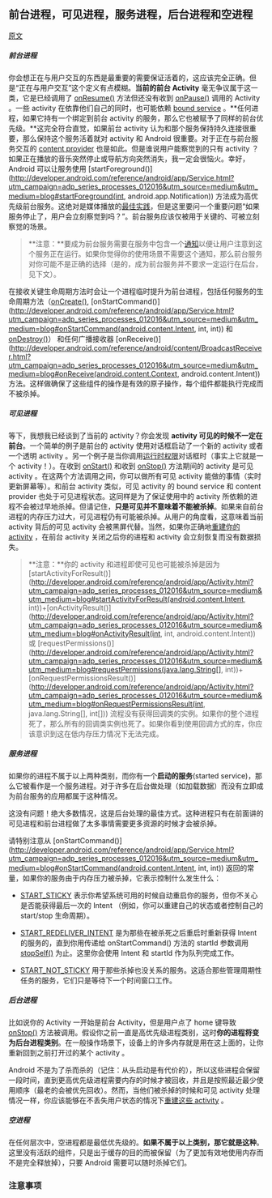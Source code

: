  ## 前台进程，可见进程，服务进程，后台进程和空进程 



[原文]( https://juejin.im/entry/56a887cb7db2a2005a491335 )

##### 前台进程

你会想正在与用户交互的东西是最重要的需要保证活着的，这应该完全正确。但是“正在与用户交互”这个定义有点模糊。**当前的前台 Activity** 毫无争议属于这一类，它是已经调用了 [onResume()](http://developer.android.com/reference/android/app/Activity.html?utm_campaign=adp_series_processes_012016&utm_source=medium&utm_medium=blog#onResume()) 方法但还没有收到 [onPause()](http://developer.android.com/reference/android/app/Activity.html?utm_campaign=adp_series_processes_012016&utm_source=medium&utm_medium=blog#onPause()) 调用的 Activity 。一些 activity 在依靠他们自己的同时，也可能依赖 [bound service](http://developer.android.com/guide/components/bound-services.html?utm_campaign=adp_series_processes_012016&utm_source=medium&utm_medium=blog) 。**任何进程，如果它持有一个绑定到前台 activity 的服务，那么它也被赋予了同样的前台优先级。**这完全符合直觉，如果前台 activity 认为和那个服务保持持久连接很重要，那么保持这个服务活着就对 activity 和 Android 很重要。对于正在与前台服务交互的 [content provider](http://developer.android.com/guide/topics/providers/content-providers.html?utm_campaign=adp_series_processes_012016&utm_source=medium&utm_medium=blog) 也是如此。但是谁说用户能察觉到的只有 activity ？如果正在播放的音乐突然停止或导航方向突然消失，我一定会很恼火。幸好，Android 可以让服务使用 [startForeground()](http://developer.android.com/reference/android/app/Service.html?utm_campaign=adp_series_processes_012016&utm_source=medium&utm_medium=blog#startForeground(int, android.app.Notification)) 方法成为高优先级前台服务。这绝对是媒体播放的[最佳实践](http://chinagdg.org/google-videos/?vid=XMTM3MzgwNzg4MA==&plid=26182231)，但是这里要问一个重要问题“如果服务停止了，用户会立刻察觉到吗？”。前台服务应该仅被用于关键的、可被立刻察觉的场景。

> **注意：**要成为前台服务需要在服务中包含一个[通知](http://developer.android.com/guide/topics/ui/notifiers/notifications.html?utm_campaign=adp_series_processes_012016&utm_source=medium&utm_medium=blog)以便让用户注意到这个服务正在运行。如果你觉得你的使用场景不需要这个通知，那么前台服务对你可能不是正确的选择（是的，成为前台服务并不要求一定运行在后台，见下文）。

在接收关键生命周期方法时会让一个进程临时提升为前台进程，包括任何服务的生命周期方法（[onCreate()](http://developer.android.com/reference/android/app/Service.html?utm_campaign=adp_series_processes_012016&utm_source=medium&utm_medium=blog#onCreate()), [onStartCommand()](http://developer.android.com/reference/android/app/Service.html?utm_campaign=adp_series_processes_012016&utm_source=medium&utm_medium=blog#onStartCommand(android.content.Intent, int, int)) 和 [onDestroy()](http://developer.android.com/reference/android/app/Service.html?utm_campaign=adp_series_processes_012016&utm_source=medium&utm_medium=blog#onDestroy())） 和任何广播接收器 [onReceive()](http://developer.android.com/reference/android/content/BroadcastReceiver.html?utm_campaign=adp_series_processes_012016&utm_source=medium&utm_medium=blog#onReceive(android.content.Context, android.content.Intent)) 方法。这样做确保了这些组件的操作是有效的原子操作，每个组件都能执行完成而不被杀掉。



##### 可见进程

等下，我想我已经谈到了当前的 activity？你会发现 **activity 可见的时候不一定在前台**。一个简单的例子是前台的 activity 使用对话框启动了一个新的 activity 或者一个透明 activity 。另一个例子是当你调用[运行时权限](http://developer.android.com/training/permissions/requesting.html?utm_campaign=adp_series_processes_012016&utm_source=medium&utm_medium=blog)对话框时（事实上它就是一个 activity！）。在收到 [onStart()](http://developer.android.com/reference/android/app/Activity.html?utm_campaign=adp_series_processes_012016&utm_source=medium&utm_medium=blog#onStart()) 和收到 [onStop()](http://developer.android.com/reference/android/app/Activity.html?utm_campaign=adp_series_processes_012016&utm_source=medium&utm_medium=blog#onStop()) 方法期间的 activity 是可见 activity 。在这两个方法调用之间，你可以做所有可见 activity 能做的事情（实时更新屏幕等）。和前台 activity 类似，可见 activity 的 bound service 和 content provider 也处于可见进程状态。这同样是为了保证使用中的 activity 所依赖的进程不会被过早地杀掉。但请记住，**只是可见并不意味着不能被杀掉**。如果来自前台进程的内存压力过大，可见进程仍有可能被杀掉。从用户的角度看，这意味着当前 activity 背后的可见 activity 会被黑屏代替。当然，如果你正确地[重建你的 activity](http://developer.android.com/training/basics/activity-lifecycle/recreating.html?utm_campaign=adp_series_processes_012016&utm_source=medium&utm_medium=blog) ，在前台 activity 关闭之后你的进程和 activity 会立刻恢复而没有数据损失。

> **注意：**你的 activity 和进程即使可见也可能被杀掉是因为 [startActivityForResult()](http://developer.android.com/reference/android/app/Activity.html?utm_campaign=adp_series_processes_012016&utm_source=medium&utm_medium=blog#startActivityForResult(android.content.Intent, int))+[onActivityResult()](http://developer.android.com/reference/android/app/Activity.html?utm_campaign=adp_series_processes_012016&utm_source=medium&utm_medium=blog#onActivityResult(int, int, android.content.Intent)) 或 [requestPermissions()](http://developer.android.com/reference/android/app/Activity.html?utm_campaign=adp_series_processes_012016&utm_source=medium&utm_medium=blog#requestPermissions(java.lang.String[], int))+[onRequestPermissionsResult()](http://developer.android.com/reference/android/app/Activity.html?utm_campaign=adp_series_processes_012016&utm_source=medium&utm_medium=blog#onRequestPermissionsResult(int, java.lang.String[], int[])) 流程没有获得回调类的实例。如果你的整个进程死了，那么所有的回调类实例也死了。如果你看到使用回调方式的库，你应该意识到这在低内存压力情况下无法完成。



##### 服务进程

如果你的进程不属于以上两种类别，而你有一个**启动的服务**(started service)，那么它被看作是一个服务进程。对于许多在后台做处理（如加载数据）而没有立即成为前台服务的应用都属于这种情况。

这没有问题！绝大多数情况，这是后台处理的最佳方式。这种进程只有在前面讲的可见进程和前台进程做了太多事情需要更多资源的时候才会被杀掉。

请特别注意从 [onStartCommand()](http://developer.android.com/reference/android/app/Service.html?utm_campaign=adp_series_processes_012016&utm_source=medium&utm_medium=blog#onStartCommand(android.content.Intent, int, int)) 返回的常量，如果你的服务由于内存压力被杀掉，它表示控制什么发生什么：

- [START_STICKY](http://developer.android.com/reference/android/app/Service.html?utm_campaign=adp_series_processes_012016&utm_source=medium&utm_medium=blog#START_STICKY) 表示你希望系统可用的时候自动重启你的服务，但你不关心是否能获得最后一次的 Intent （例如，你可以重建自己的状态或者控制自己的 start/stop 生命周期）。

- [START_REDELIVER_INTENT](http://developer.android.com/reference/android/app/Service.html?utm_campaign=adp_series_processes_012016&utm_source=medium&utm_medium=blog#START_REDELIVER_INTENT) 是为那些在被杀死之后重启时重新获得 Intent 的服务的，直到你用传递给 onStartCommand() 方法的 startId 参数调用 [stopSelf()](http://developer.android.com/reference/android/app/Service.html?utm_campaign=adp_series_processes_012016&utm_source=medium&utm_medium=blog#stopSelf(int)) 为止。这里你会使用 Intent 和 startId 作为队列完成工作。

- [START_NOT_STICKY](http://developer.android.com/reference/android/app/Service.html?utm_campaign=adp_series_processes_012016&utm_source=medium&utm_medium=blog#START_NOT_STICKY) 用于那些杀掉也没关系的服务。这适合那些管理周期性任务的服务，它们只是等待下一个时间窗口工作。

  

##### 后台进程

比如说你的 Activity 一开始是前台 Activity，但是用户点了 home 键导致 [onStop()](http://developer.android.com/reference/android/app/Activity.html?utm_campaign=adp_series_processes_012016&utm_source=medium&utm_medium=blog#onStop()) 方法被调用。假设你之前一直是高优先级进程类别，这时**你的进程将变为后台进程类别**。在一般操作场景下，设备上的许多内存就是用在这上面的，让你重新回到之前打开过的某个 activity 。

Android 不是为了杀而杀的（记住：从头启动是有代价的），所以这些进程会保留一段时间，直到更高优先级进程需要内存的时候才被回收，并且是按照最近最少使用顺序（最老的会被优先回收）。然而，当他们被杀掉的时候和可见 activity 处理情况一样，你应该能够在不丢失用户状态的情况下[重建这些 activity](http://developer.android.com/training/basics/activity-lifecycle/recreating.html?utm_campaign=adp_series_processes_012016&utm_source=medium&utm_medium=blog) 。



##### 空进程

在任何层次中，空进程都是最低优先级的。**如果不属于以上类别，那它就是这种**。这里没有活跃的组件，只是出于缓存的目的而被保留（为了更加有效地使用内存而不是完全释放掉），只要 Android 需要可以随时杀掉它们。

### 注意事项